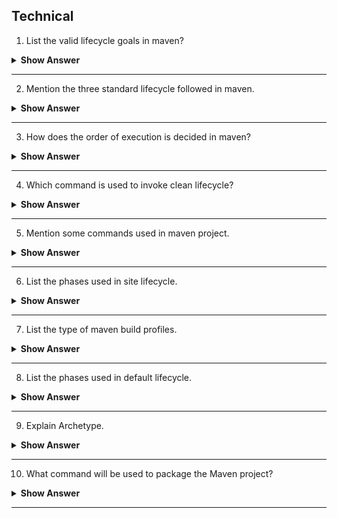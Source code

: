 ## Technical

1.  List the valid lifecycle goals in maven?

<details><summary><b> Show Answer </b></summary>

Here are some of the most important phases in the default build lifecycle:
 
  - `validate`: check if all information necessary for the build is available
  - `compile`: compile the source code
  - `test-compile`: compile the test source code
  - `test`: run unit tests
  - `package`: package compiled source code into the distributable format (jar, war, …)
  - `integration-test`: process and deploy the package if needed to run integration tests
  - `install`: install the package to a local repository
  - `deploy`: copy the package to the remote repository

</details>

---

2. Mention the three standard lifecycle followed in maven.

<details><summary><b> Show Answer</b></summary>

- clean
- default(or build)
- site

</details>

---

3. How does the order of execution is decided in maven?

<details><summary><b> Show Answer</b></summary>

- It depends on the order of which goals and phases invoked.
- Here clean and package are arguments of build phase , others are termed ad goals.
- Example : ` mvn clean dependency:copy-dependencies package`.
- Clean will be executed first then dependency and finally package will be executed.

</details>

---

4. Which command is used to invoke clean lifecycle?

<details><summary><b> Show Answer</b></summary>

- Clean lifecycle can be executed by running the command `mvn post-clean`.
- Which can be of following phases
    - `pre - clean`
    - `clean`
    - `post - clean`

</details>

---

5. Mention some commands used in maven project.

<details><summary><b> Show Answer</b></summary>

- `mvn compile`: used to compile the project’s source code.
- `mvn clean`: project is cleaned to remove all previous-build files generated.
- `mvn test`:one can run project testing steps.
- `mvn test-compile`:used to compile the code from the test source.
- `mvn install`:deploys the packaged WAR/JAR files storing them as classes in the local repository.
- `mvn package`:one packages or creates a project WAR or JAR file to be able to use a distributable format.
- `mvn deploy`:which occurs after compilation, running project tests and project building.

</details>

---

6. List the phases used in site lifecycle.

<details><summary><b> Show Answer</b></summary>

- Pre site:process before generating the actual project site;
- Site: generate the site document of the project;
- Post site:the process required to complete site generation;
- Site deploy :deploy the generated site documents to the specified web server.

</details>

---

7. List the type of maven build profiles.

<details><summary><b> Show Answer</b></summary>

- Per-User:described in Maven settings.xml file.
- Per Project:described in pom.xml of the project.
- Global:described in the global Maven settings.xml file.

</details>

---

8. List the phases used in default lifecycle.

<details><summary><b> Show Answer</b></summary>

- Setup 
- Compilation 
- Testing
- Packaging 
- Integration Test 
- Release

</details>

---

9. Explain Archetype.

<details><summary><b> Show Answer</b></summary>

- It is a Maven plugin used to create a project structure as per its template.
- This command is used ` mvn archetype:generate ` to create a new project based on Archetype.

</details>

---

10. What command will be used to package the Maven project?

<details><summary><b> Show Answer</b></summary>
 
- mvn - package is used to package the project.

</details>

---

